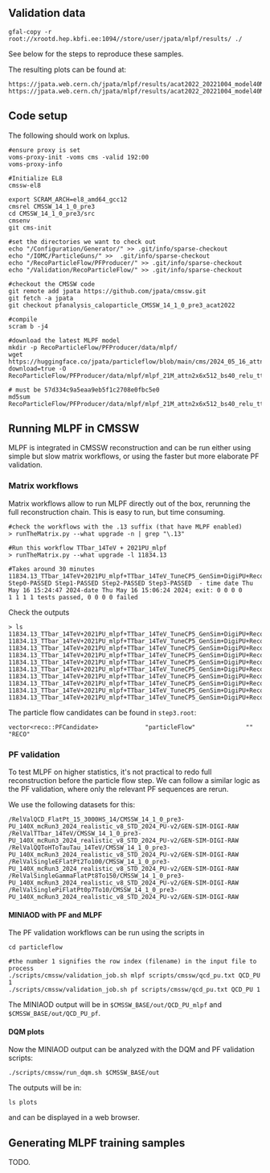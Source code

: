 ## Validation data

```
gfal-copy -r root://xrootd.hep.kbfi.ee:1094//store/user/jpata/mlpf/results/ ./
```

See below for the steps to reproduce these samples.

The resulting plots can be found at:
```
https://jpata.web.cern.ch/jpata/mlpf/results/acat2022_20221004_model40M_revalidation20240523/
https://jpata.web.cern.ch/jpata/mlpf/results/acat2022_20221004_model40M_revalidation_CMSSW14_20240527/
```

## Code setup

The following should work on lxplus.
```
#ensure proxy is set
voms-proxy-init -voms cms -valid 192:00
voms-proxy-info

#Initialize EL8
cmssw-el8

export SCRAM_ARCH=el8_amd64_gcc12
cmsrel CMSSW_14_1_0_pre3
cd CMSSW_14_1_0_pre3/src
cmsenv
git cms-init

#set the directories we want to check out
echo "/Configuration/Generator/" >> .git/info/sparse-checkout
echo "/IOMC/ParticleGuns/" >>  .git/info/sparse-checkout
echo "/RecoParticleFlow/PFProducer/" >> .git/info/sparse-checkout
echo "/Validation/RecoParticleFlow/" >> .git/info/sparse-checkout

#checkout the CMSSW code
git remote add jpata https://github.com/jpata/cmssw.git
git fetch -a jpata
git checkout pfanalysis_caloparticle_CMSSW_14_1_0_pre3_acat2022

#compile
scram b -j4

#download the latest MLPF model
mkdir -p RecoParticleFlow/PFProducer/data/mlpf/
wget https://huggingface.co/jpata/particleflow/blob/main/cms/2024_05_16_attn_model21M/onnx/mlpf_21M_attn2x6x512_bs40_relu_tt_qcd_zh400k_checkpoint25_1xa100_fp32_fused.onnx?download=true -O RecoParticleFlow/PFProducer/data/mlpf/mlpf_21M_attn2x6x512_bs40_relu_tt_qcd_zh400k_checkpoint25_1xa100_fp32_fused.onnx

# must be 57d334c9a5eaa9eb5f1c2708e0fbc5e0
md5sum RecoParticleFlow/PFProducer/data/mlpf/mlpf_21M_attn2x6x512_bs40_relu_tt_qcd_zh400k_checkpoint25_1xa100_fp32_fused.onnx
```

## Running MLPF in CMSSW
MLPF is integrated in CMSSW reconstruction and can be run either using simple but slow matrix workflows, or using the faster but more elaborate PF validation.

### Matrix workflows

Matrix workflows allow to run MLPF directly out of the box, rerunning the full reconstruction chain.
This is easy to run, but time consuming.
```
#check the workflows with the .13 suffix (that have MLPF enabled)
> runTheMatrix.py --what upgrade -n | grep "\.13"

#Run this workflow TTbar_14TeV + 2021PU_mlpf
> runTheMatrix.py --what upgrade -l 11834.13

#Takes around 30 minutes
11834.13_TTbar_14TeV+2021PU_mlpf+TTbar_14TeV_TuneCP5_GenSim+DigiPU+RecoNanoPU+HARVESTNanoPU Step0-PASSED Step1-PASSED Step2-PASSED Step3-PASSED  - time date Thu May 16 15:24:47 2024-date Thu May 16 15:06:24 2024; exit: 0 0 0 0
1 1 1 1 tests passed, 0 0 0 0 failed
```

Check the outputs
```
> ls 11834.13_TTbar_14TeV+2021PU_mlpf+TTbar_14TeV_TuneCP5_GenSim+DigiPU+RecoNanoPU+HARVESTNanoPU/*.root
11834.13_TTbar_14TeV+2021PU_mlpf+TTbar_14TeV_TuneCP5_GenSim+DigiPU+RecoNanoPU+HARVESTNanoPU/DQM_V0001_R000000001__Global__CMSSW_X_Y_Z__RECO.root
11834.13_TTbar_14TeV+2021PU_mlpf+TTbar_14TeV_TuneCP5_GenSim+DigiPU+RecoNanoPU+HARVESTNanoPU/histProbFunction.root
11834.13_TTbar_14TeV+2021PU_mlpf+TTbar_14TeV_TuneCP5_GenSim+DigiPU+RecoNanoPU+HARVESTNanoPU/step1.root
11834.13_TTbar_14TeV+2021PU_mlpf+TTbar_14TeV_TuneCP5_GenSim+DigiPU+RecoNanoPU+HARVESTNanoPU/step2.root
11834.13_TTbar_14TeV+2021PU_mlpf+TTbar_14TeV_TuneCP5_GenSim+DigiPU+RecoNanoPU+HARVESTNanoPU/step3_inDQM.root
11834.13_TTbar_14TeV+2021PU_mlpf+TTbar_14TeV_TuneCP5_GenSim+DigiPU+RecoNanoPU+HARVESTNanoPU/step3_inMINIAODSIM.root
11834.13_TTbar_14TeV+2021PU_mlpf+TTbar_14TeV_TuneCP5_GenSim+DigiPU+RecoNanoPU+HARVESTNanoPU/step3_inNANOEDMAODSIM.root
11834.13_TTbar_14TeV+2021PU_mlpf+TTbar_14TeV_TuneCP5_GenSim+DigiPU+RecoNanoPU+HARVESTNanoPU/step3_inRECOSIM.root
11834.13_TTbar_14TeV+2021PU_mlpf+TTbar_14TeV_TuneCP5_GenSim+DigiPU+RecoNanoPU+HARVESTNanoPU/step3.root
```

The particle flow candidates can be found in `step3.root`:
```
vector<reco::PFCandidate>             "particleFlow"              ""                "RECO"
```

### PF validation
To test MLPF on higher statistics, it's not practical to redo full reconstruction before the particle flow step.
We can follow a similar logic as the PF validation, where only the relevant PF sequences are rerun.

We use the following datasets for this:
```
/RelValQCD_FlatPt_15_3000HS_14/CMSSW_14_1_0_pre3-PU_140X_mcRun3_2024_realistic_v8_STD_2024_PU-v2/GEN-SIM-DIGI-RAW
/RelValTTbar_14TeV/CMSSW_14_1_0_pre3-PU_140X_mcRun3_2024_realistic_v8_STD_2024_PU-v2/GEN-SIM-DIGI-RAW
/RelValQQToHToTauTau_14TeV/CMSSW_14_1_0_pre3-PU_140X_mcRun3_2024_realistic_v8_STD_2024_PU-v2/GEN-SIM-DIGI-RAW
/RelValSingleEFlatPt2To100/CMSSW_14_1_0_pre3-PU_140X_mcRun3_2024_realistic_v8_STD_2024_PU-v2/GEN-SIM-DIGI-RAW
/RelValSingleGammaFlatPt8To150/CMSSW_14_1_0_pre3-PU_140X_mcRun3_2024_realistic_v8_STD_2024_PU-v2/GEN-SIM-DIGI-RAW
/RelValSinglePiFlatPt0p7To10/CMSSW_14_1_0_pre3-PU_140X_mcRun3_2024_realistic_v8_STD_2024_PU-v2/GEN-SIM-DIGI-RAW
```

#### MINIAOD with PF and MLPF
The PF validation workflows can be run using the scripts in
```
cd particleflow

#the number 1 signifies the row index (filename) in the input file to process
./scripts/cmssw/validation_job.sh mlpf scripts/cmssw/qcd_pu.txt QCD_PU 1
./scripts/cmssw/validation_job.sh pf scripts/cmssw/qcd_pu.txt QCD_PU 1
```

The MINIAOD output will be in `$CMSSW_BASE/out/QCD_PU_mlpf` and `$CMSSW_BASE/out/QCD_PU_pf`.

#### DQM plots
Now the MINIAOD output can be analyzed with the DQM and PF validation scripts:
```
./scripts/cmssw/run_dqm.sh $CMSSW_BASE/out
```

The outputs will be in:
```
ls plots
```
and can be displayed in a web browser.

## Generating MLPF training samples
TODO.
